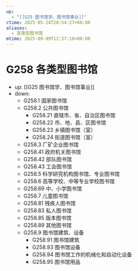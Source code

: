 ```yaml
---
up:
  - "[[G25 图书馆学、图书馆事业]]"
ctime: 2025-05-24T20:54:27+08:00
aliases:
  - 各类型图书馆
mtime: 2025-09-09T12:37:18+08:00
---
```


# G258 各类型图书馆

- up: [[G25 图书馆学、图书馆事业]]
- down:	
	- G258.1 国家图书馆
	- G258.2 公共图书馆
		- G258.21 直辖市、省、自治区图书馆
		- G258.22 市、地、县、区图书馆
		- G258.23 乡镇图书馆（室）
		- G258.24 街道图书馆（室）
	- G258.3 厂矿企业图书馆
	- G258.41 政府机关图书馆
	- G258.42 部队图书馆
	- G258.43 工会图书馆
	- G258.5 科学研究机构图书馆、专业图书馆
	- G258.6 高等学校、中等专业学校图书馆
	- G258.69 中、小学图书馆
	- G258.7 儿童图书馆
	- G258.81 残疾人图书馆
	- G258.83 私人图书馆
	- G258.85 版本图书馆
	- G258.89 其他图书馆
	- G258.9 图书馆建筑、设备
		- G258.91 图书馆建筑
		- G258.93 图书馆设备
		- G258.94 图书馆工作的机械化和自动化设备
		- G258.95 图书馆用品
	
